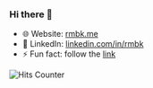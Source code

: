 ### Hi there 👋

- 🌐 Website: [rmbk.me](https://rmbk.me)
- 👥 LinkedIn: [linkedin.com/in/rmbk](https://linkedin.com/in/rmbk)
- ⚡ Fun fact: follow the [link](https://www.youtube.com/watch?v=dQw4w9WgXcQ)

![Hits Counter](https://hits.seeyoufarm.com/api/count/incr/badge.svg?url=https%3A%2F%2Fgithub.com%2Fuburuntu)

<!--
**uburuntu/uburuntu** is a ✨ _special_ ✨ repository because its `README.md` (this file) appears on your GitHub profile.

Here are some ideas to get you started:

- 🔭 I’m currently working on ...
- 🌱 I’m currently learning ...
- 👯 I’m looking to collaborate on ...
- 🤔 I’m looking for help with ...
- 💬 Ask me about ...
- 📫 How to reach me: ...
- 😄 Pronouns: ...
- ⚡ Fun fact: ...
-->
